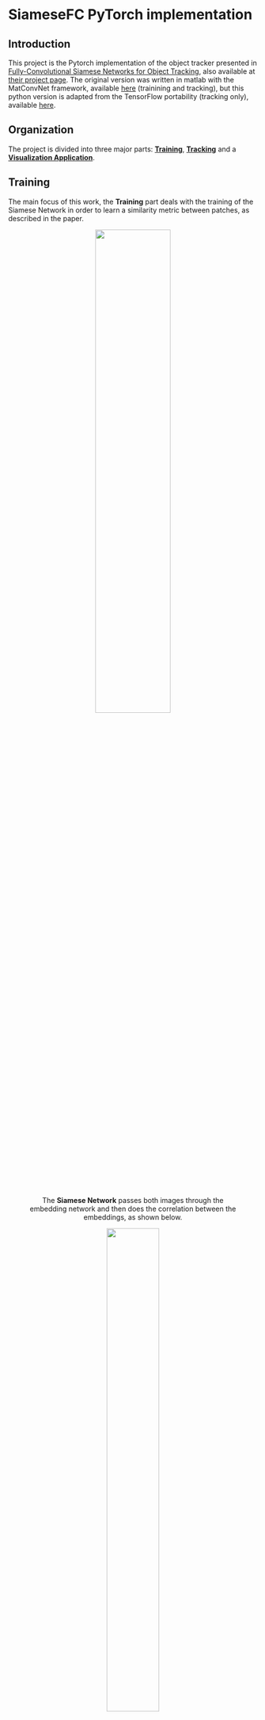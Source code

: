 # SiameseFC PyTorch implementation

## Introduction

This project is the Pytorch implementation of the object tracker presented in 
[Fully-Convolutional Siamese Networks for Object Tracking](https://arxiv.org/pdf/1606.09549.pdf),
also available at [their project page](https://www.robots.ox.ac.uk/~luca/siamese-fc.html).
The original version was written in matlab with the MatConvNet framework, available
[here](https://github.com/bertinetto/siamese-fc) (trainining and tracking), but this
python version is adapted from the TensorFlow portability (tracking only),
available [here](https://github.com/torrvision/siamfc-tf).

## Organization

The project is divided into three major parts: [**Training**](#training), [**Tracking**](#tracking) and a [**Visualization Application**](#visualization-application).

## Training

The main focus of this work, the **Training** part deals with the training of the Siamese Network in order to learn a similarity metric between patches, as
described in the paper.

<center>
    <figure>    
        <img src="images/schema.png" height="50%" width="60%"/>
        <figcaption> The <b>Siamese Network</b> passes both images through
        the embedding network and then does the correlation between the embeddings, as shown below.
        </figcaption>
    </figure>        
</center>

<center>
    <figure>
        <img src="images/correlation_better.gif" height="50%" width="50%">
        <figcaption> The peak of the <b>correlation map</b> is supposed to be 
        located at the center of the map (because the images are both centered in the target).
        </figcaption>
    </figure>
</center>

<center>
    <figure>
        <img src="images/catpair.png" height="60%" width="60%">
        <figcaption>Here we overlay the correlation map with the search image, the peak value indicates the estimated center position of the target.
        </figcaption>
    </figure>
</center>


### How to Run - Training

1. **Prerequisites:** The project was built using **python 3.6** and tested on Ubuntu 16.04 and 17.04. It was tested on a **GTX 1080 Ti** and a **GTX 950M**. Furthermore it requires [PyTorch 4.1](https://pytorch.org/). The rest of the dependencies can be installed with:  
```
# Tested on scipy 1.1.0
pip install scipy
# Tested on scikit-learn 0.20.0
pip install scikit-learn 
# Tested on tqdm 4.26.0
pip install tqdm
# Tested on tensorboardx 1.4
pip install tensorboardx
# Tested on imageio 2.4.1
pip install imageio
# To run the TensorBoard files later on install TensorFlow. 
pip install tensorflow
```
(**OPTIONAL:** To accelerate the dataloading refer to [this section](#accelerating-data-loading))

2. Download the ImageNet VID Dataset in http://bvisionweb1.cs.unc.edu/ILSVRC2017/download-videos-1p39.php and extract it on the folder of your choice (*OBS: data reading is done in execution time, so if available extract in your SSD partition*). You can get rid of the *test* part of the dataset. 

3. For each new training we must create an *experiment folder* (the folder stores the training parameters and the training output):
```
# Go to the experiments folder
cd training/experiments
# Create your experiment folder named <EXP_NAME>
mkdir <EXP_NAME>
# Copy the parameter file from the default experiment folder
cp default/parameters.json <EXP_NAME>/
```
4. Edit the *parameters.json* file with the desired parameters. The description of each parameter can be found [here](#training-parameters).
5. Run the *train.py* script:
```
# <EXP_NAME> is the name of the experiment folder, NOT THE PATH. 
python train.py --data_dir <FULL_PATH_TO_DATASET_ROOT> --exp_name <EXP_NAME>
```
<center>
    <figure>
        <img src="images/quick_train_screen.gif" height="60%" width="100%">
        <figcaption>This gif illustrates the execution of the training script. It uses very few epochs just to give a feel of the execution. A serious training execution could take a whole day.
        </figcaption>
    </figure>
</center>


* Use `--time` in case you want to profile the execution times. They will be saved in the train.log file.

6. The outputs will be:
* `train.log`: The log of the training, most of which is also displayed in the terminal.
* `metadata.train` and `metadata.val`: The metadata of the training and validation datasets, which is written on the start of the program. **Simply copy these files to any new experiment folder to save time on set up (about 15 minutes in my case).**      
* `metrics_val_last_weights.json`: The json containing the metrics of the most recent validation epoch. Human readable.  
* `metrics_val_best_weights.json`: The json containing the metrics of the validation epoch with the best AUC score. Human readable.   
* `best.pth.tar` and `last.pth.tar`: Dictionary containing the state_dictionary among other informations about the model. Can be loaded again later, for
training, validation or inference. Again *last* is the current epoch and *best* is the best one.   
* `tensorboard`: Folder containing the **tensorboard** files summarizing the training. It is separated in a *val* and a *train* folder so that the curves can be plotted in the same plot. To launch it type: 
```
# You need TensorFlow's TensorBoard installed to do so.
tensorboard --logdir <path_to_experiment_folder>/tensorboard 
``` 

<center>
    <figure>
        <img src="images/scalars.png" height="60%" width="60%">
        <figcaption>The three metrics stored are the mean <b>AUC</b> of the the ROC curve of the binary classification error between the label correlation map (defined by the parameters) and the actual correlation map, as well as the <b>Center Error</b>, which is the distance in pixels between the peak position of the correlation map and the actual center. Lastly, we also plot the mean <b>Binary Cross-Entropy Loss</b>, used to optimize the model.
        </figcaption>
    </figure>
</center>

**OBS**: Our definition of the loss is slightly different than the author's, but should be equivalent. Refer to [Loss Definition](#loss-definition).
<center>
    <figure>
        <img src="images/pairs.png" height="60%" width="60%">
        <figcaption>We also store Ref/Search/Correlation Map trios for each epoch, for debugging and exploration reasons. They are collected in each validation epoch, thus the first image corresponds to the validation before th e first training epoch. They allow us to see the evolution of the network's estimation after each training epoch. </figcaption>
    </figure>
</center>

**OBS:** To set the number of trios stored in each epoch, use the `--summary_samples <NUMBER_OF_TRIOS>` flag:
```
python train.py -s 10 -d <FULL_PATH_TO_DATASET_ROOT> -e <EXP_NAME> 
```
The images might take a lot of space though, especially if the number of epochs is large.

### Additional Uses

#### Retraining/Loading Pretrained Weights

You can continue training a network or load pretrained weights by calling the train script with the flag `--restore_file <NAME_OF_MODEL>` where <NAME_OF_MODEL> is the filename **without** the *.pth.tar* extension (e.g. *best*, for *best.pth.tar*). The program then searchs for the file NAME_OF_MODEL.pth.tar inside the experiment folder and loads its state as the initial state, the rest of the training script continues normally.  
```
python train.py -r <NAME_OF_MODEL> -d <FULL_PATH_TO_DATASET_ROOT> -e <EXP_NAME>
```

#### Evaluation Only

Once you finished training and dispose of a *.pth.tar file containing the network's weigths, you can evaluate it on the dataset by using the `--mode eval` combined with `--restore_file <NAME_OF_MODEL>`:
```
python train.py -m eval -r <NAME_OF_MODEL> -d <FULL_PATH_TO_DATASET_ROOT> -e <EXP_NAME>
```
The results of the evaluation are then stored in `metrics_test_best.json`.


### Tracking

The tracking part has a script designed to evaluate the metrics defined
in the OTB paper [Object Tracking Benchmark - Yi Wu, Jongwoo Lim, and Ming-Hsuan Yang](https://www.researchgate.net/publication/273279481_Object_Tracking_Benchmark)
The 3 metrics provided are:
1. Precision: The precision is defined from the center location error, which
    is the distance in pixels between the center of the prediction and the center
    of the ground-truth for each frame. The Precision is then defined as the
    proportion of frames with center location error smaller than a given threshold.
    The choice of threshold is somewhat arbitrary and does not take into account
    the varying image sizes of the sequences, but the value used is 20 pixels,
    the same used in the paper.
2. Precision AUC: The area under the curve of the precision plot. The precision
    plot is a plot of the precision, as defined in 1), with varying thresholds.
    It corresponds to the average precision score for these different thresholds.
3. Mean IOU: The Intersection Over Union is the ratio between the intersection
    of the predicted bounding box and the ground-truth bounding box, and their
    Union. Its max value is 1 and minimum value is 0. The mean IOU is the mean
    of the IOU through all the frames of a sequence.


### How to Run - Tracking

1. Get the validation video sequences available in
https://drive.google.com/file/d/0B7Awq_aAemXQSnhBVW5LNmNvUU0/validationescribed
in https://github.com/torrvision/siamfc-tf and uncompress it.

2. Set the path to the root of the uncompressed validation folder in
`Root_Dir/tracking/experiments/<your_experiments>/environment.json` in the field
`root_dataset`. (there is a `<your_experiment>` folder called default, with
the default values of the Parameters, for more info, see [Parameters](#parameters))
OBS: In case there is a `README` file inside cfnet-validation, remove it. The
videos folder should only have folders, not files.

3. Download the state dictionary of the Network and put it inside of
`Root_Dir/models` and set the value of `net` in
`Root_Dir/tracking/experiments/<your_experiments>/design.json` as the name of
the network (e.g. `baseline-conv5-original`)

4. Edit `Root_Dir/tracking/experiments/<your_experiments>/run.json` to enable
visualization (requires a display) or make_video to make mp4 videos of the
tracked sequences (see [Parameters](#Parameters)).

5. Run the script either by either making it executable with:
    ```bash
    $ chmod -x run_tracker_evaluation.py
    ```
and calling:
    ```bash
    $ ./run_tracker_evaluation.py
    ```
or simply:
    ```bash
    $ python3 run_tracker_evaluation.py
    ```
For user-defined experiments, run it as:
    ```bash
    $ ./run_tracker_evaluation.py --exp <your_experiment_name>
    ```

6. The script evaluates each one of the sequences and prints the corresponding
scores (see [Organization](#Organization)), and speed in terms of frames per second. E.g.:
`5 -- tc_Ball_ce2 -- Precision: 71.48 -- Precisions AUC: 29.89 -- IOU: 51.63 -- Speed: 25.58 --`
After evaluating every sequence it prints the mean results on the dataset.

OBS: The current implementation of the visualization using matplotlib is very
slow, so it slows down a lot the whole execution. I count on reimplementing it
using PyQtGraph to get faster plotting.


## Datasets

The dataset used for the tracker evaluation is a compilation of sequences from
the datasets [TempleColor](http://www.dabi.temple.edu/~hbling/data/TColor-128/TColor-128.html),
[VOT2013, VOT2014, and VOT2016](http://www.votchallenge.net/challenges.html). The Temple
Color and VOT2013 datasets are annotated with upright rectangular bounding boxes
(4 numbers), while VOT2014 and VOT2016 are annotated with rotated bounding boxes
(8 numbers). The order of the annotations seems to be the the following:

* TC: LowerLeft(x , y), Width, Height
* VOT2013: LowerLeft(x, y), Width, Height
* VOT2014: UpperLeft(x, y), LowerLeft(x, y), LowerRight(x, y), UpperRight(x, y)
* VOT2016: LowerLeft(x, y), LowerRight(x, y), UpperRight(x, y), UpperLeft(x, y)

OBS: It is possible that the annotations in VOT204 and 2016 simply represent a
sequence of points that define the contour of the bounding box, in no particular
order (but respecting the adjency of the the points in the rectangle). I didn't
check all the ground-truths to guarantee that all the annotations are in the
particular order described here. If something goes very wrong, you might want to
confirm this.

The dataset used for the training is the 2015 ImageNet VID, which contains
videos of targets where each frame is labeled with a bounding box around the
targets.

## Parameters

Both tracking and training scripts are defined in terms of user-defined parameters,
which define much of their behaviour. The parameters are defined inside .json files
and can be directly modified by the user. In both tracking and training a given
set of parameters defines what we call an `experiment` and thus they are placed
inside folders called experiments inside both training and tracking.
To define new parameters for a new experiment, copy the default experiment folder
with its .json files and name it accordingly, placing it always inside the
training(or tracking)/experiments folder. Here below we give a brief description
of the basic parameters:

### Training Parameters:

* `model`: The Embedding Network to be used as the branch of the Siamese Network, the models are defined in [models.py](training/models.py). The models available are *BaselineEmbeddingNet*, *VGG11EmbeddingNet_5c*, *VGG16EmbeddingNet_8c*.
* `parameter_freeze`: A list of the layers of the Embedding Net that will be frozen (parameters will not be change). The numeration refers the *nn.Sequential* class that defines the Network in [models.py](training/models.py). E.g. [0, 1, 4, 5] with *BaselineEmbeddingNet* freezes the two first convolutional layers (0 and 4) along with the two first BatchNorm layers (1 and 5).
* `batch_size`: The batch size in terms of reference/search region pairs. The
    authors of the paper suggested using a batch of 8 pairs.
* `num_epochs`: Total number of training epochs. One validation epoch is done before training starts and after each training epoch.
* `train_epoch_size`: The number of iterations for each train epoch. If it is
    bigger than the total number of frames in the dataset, the epoch size
    defaults to the whole dataset, warning the user of it.
* `eval_epoch_size`: The number of iterations for each validation epoch. If it
    is bigger than the total number of frames in the dataset, the epoch size
    defaults to the whole dataset, warning the user of it.
* `save_summary_steps`: The number of batches between the metrics evaluation.
    If set to 0 all batches are evaluated in terms of the metrics after the
    loss is calculated. If set to 10, every tenth batch is evaluated.
* `optim`: The optimizer to be used during training. Options include *SGD* for
    stochastic gradient descent, and *Adam* for Adaptative Momentum.
* `optim_kwargs`: The keywords associated with each optimizer's initialization.
    It is itself a dictionary, and should follow the pytorch documentation.
    For example, if optim is `SGD` we could specify it as
    {`lr`: 1e-3, `momentum`:0.9}, for a learning rate of 0.001 and momentum
    of 0.9. Each optimizer has its available keywords, cf.
    https://pytorch.org/docs/stable/optim.html for more info.
* `max_frame_sep`: The maximum frame separation, the maximum distance between
    frames in each pairs chosen by the dataset. Default value is 50.
* `reference_sz`: The reference region size in pixels. Default is 127.
* `search_sz`: The search region size in pixels. Default is 255.
* `final_sz`: The final size after the pairs are passed throught the model.
* `upscale`: A boolean to indicate if the network should have a bilinear upscale
    layer. OBS: Might slow training a lot.
* `pos_thr`: The positive threshold distance in the label, the threshold of
    the distance to the center that is considered a positive pixel.
* `neg_thr`: The negative threshold distance in the label, the threshold of
    the distance to the center that is considered a negative pixel. Every
    pixel with a distance between the positive and negative thresholds is
    considered neutral, and is not penalised either way.
* `context_margin`: The context margin for the reference region.


### Tracking Parameters:

1. design.json:
    * `net`: The name of the file defining the network weights being used. The
        network must be inside RootDir/models.
    * `windowing`: The type of windowing being used for the displacement penalty,
        though currently only `cosine_sum` is supported.
    * `reference_sz`: The final size of the reference patch before being fed to
        the network. Paper defined value = 127
    * `search_sz`: The final size of the search patch before being fed to
        the network. Paper defined value = 255
    * `score_sz`: The size of the final score map produced by the network,
        the default output of the convolution layer is 33 pixels, but the
        network might implement an upscale layer, so the final output must
        be correctly informed.
    * `tot_stride`: The total stride of the network output, that is, the
        displacement in the input corresponding to a displacement of 1
        pixel in the output.
    * `context`: The context margin used to calculate the size of the context
        region around the reference image bounding box.
    * `pad_with_image_mean`: A boolean used to select wheter to use the mean of
        the image or zeros when padding.
2. environment.json:
    * `root_dataset`: The relative path (to the project root) of the VOT dataset.
    * `root_pretrained`: The relative path of the pretrained models folder.
3. evaluation.json:
    * `n_subseq`: The number of subsequences made from each video sequence. This
        parameter allows us to evaluate multiple versions of each sequence,
        each one starting at a different frame of the video (spaced linearly)
        and tracking until the end of the video. This kind of evaluation is
        defined by the OTB authors as TRE (Temporal Robustness Evaluation)
        and aims at giving an equal importance to all the frames in the sequence,
        due to the fact that once the tracker loses the target, all the subsequent
        frames are tracked using an incorrect bounding box prior, and therefore
        the results are pretty much meaningless. To fairly evaluate the later
        frames we simply run the tracker starting from a later frame.
        OBS: If you choose a number of subsequences bigger than the number
        of frames in the sequence some of the subsequences will be reapeated,
        which could introduce a small bias. To avoid that avoid setting n_subseq
        greater than 41 (the lenght of the smallest sequence).
    * `dist_threshold`: The distance threshold used to calculate the Precision
        metric. The value is somewhat arbitrary, but the OTB authors suggest
        using 20 pixels.
    * `stop_on_failure`: A boolen that indicates whether the Tracker should
        stop on failure, that is, when the IOU becomes 0. [NOT IMPLEMENTED YET]
    * `dataset`: The name of the dataset subset to be used in the evaluation,
        default is `validation`.
    * `video`: Indicates which videos should be used for the evaluation. `all`,
        indicates that every video present in the given dataset path should be
        used. If you wish to evaluate on a single video, write the basename
        of the folder corresponding to the wanted sequence.
    * `start_frame`: The start frame for each sequence.
4. hyperparameters.json:
    * `response_up`: The score map upscale factor, used both for its rescaling,
        and for calculating the exact position of the target based on the
        score map.
    * `window_influence`: The influence of the target displacement penalty on
        the score. This penalty penalises positions away from the last target
        position. 0 means no influence and 1 means that score is equal to the
        penalty map.
    * `z_lr`: Template learning rate. This has nothing to do with the training
        learning rate, it controls the rate of change of each update of the
        target template. 0 means there is no update, and only the template of
        the first frame is taken into account, and 1 means that the template
        used is that calculated in the last frame. For every value in between
        the used template is a running average of the templates calculated
        along the sequence.
    * `scale_num`: Number of scales searched. To account for scale change the
        tracker resizes the search image in different scales (half smaller,
        half larger and the original scale) before getting the score map.
        Currently it only supports 3 scales (it doesn't support only one
        scale either).
    * `scale_step`: The proportion each scale reduces or increases the scale in
        each step. For example, a scale_step of 2 doubles or halves the scale
        at each step.
    * `scale_penalty`: The penalty applied to the scaled scores. It penalises a
        change of scale and the penalty applied should be the scale_penalty
        raised to the power of the scale number, that is, if the scale increases
        or reduces the scale by 3 scale_steps its penalty should be raised to
        the 3rd power. Not implemented though, since currently we only use 3
        scales (-1, 0 and 1 steps).
    * `scale_lr`: The scale learning rate. It controls the rate of change of the
        predicted scale of the target. 0 means there is no scale update, and
        1 means that, in each frame, the predicted scale is the scale of the
        peak score map.
    * `scale_min`: Minimum allowed scale change.
    * `scale_max`: Maximum allowed scale change.
5. run.json:
    * `visualization`: Boolean, when set to 1 displays each tracked frame using
        matplotlib. Needs a display to do so. Otherwise set to 0.
    * `make_video`: In the case where no display is available or you want to
        use results later, set make_video to 1 to save the tracked sequences
        to mp4 files.
    * `output_video_folder`: The full path to the folder where you want to save
        the videos made with the option make_video.


### Accelerating Data Loading

### Loss Definition